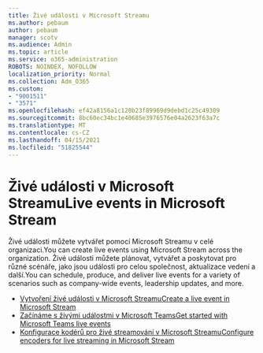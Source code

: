 ```yaml
---
title: Živé události v Microsoft Streamu
ms.author: pebaum
author: pebaum
manager: scotv
ms.audience: Admin
ms.topic: article
ms.service: o365-administration
ROBOTS: NOINDEX, NOFOLLOW
localization_priority: Normal
ms.collection: Adm_O365
ms.custom:
- "9001511"
- "3571"
ms.openlocfilehash: ef42a8156a1c120b23f89969d9debd1c25c49309
ms.sourcegitcommit: 8bc60ec34bc1e40685e3976576e04a2623f63a7c
ms.translationtype: MT
ms.contentlocale: cs-CZ
ms.lasthandoff: 04/15/2021
ms.locfileid: "51825544"
---
```

# <a name="live-events-in-microsoft-stream"></a><span data-ttu-id="548de-102">Živé události v Microsoft Streamu</span><span class="sxs-lookup"><span data-stu-id="548de-102">Live events in Microsoft Stream</span></span>

<span data-ttu-id="548de-103">Živé události můžete vytvářet pomocí Microsoft Streamu v celé organizaci.</span><span class="sxs-lookup"><span data-stu-id="548de-103">You can create live events using Microsoft Stream across the organization.</span></span> <span data-ttu-id="548de-104">Živé události můžete plánovat, vytvářet a poskytovat pro různé scénáře, jako jsou události pro celou společnost, aktualizace vedení a další.</span><span class="sxs-lookup"><span data-stu-id="548de-104">You can schedule, produce, and deliver live events for a variety of scenarios such as company-wide events, leadership updates, and more.</span></span>

- [<span data-ttu-id="548de-105">Vytvoření živé události v Microsoft Streamu</span><span class="sxs-lookup"><span data-stu-id="548de-105">Create a live event in Microsoft Stream</span></span>](https://docs.microsoft.com/stream/live-create-event)
- [<span data-ttu-id="548de-106">Začínáme s živými událostmi v Microsoft Teams</span><span class="sxs-lookup"><span data-stu-id="548de-106">Get started with Microsoft Teams live events</span></span>](https://support.office.com/article/get-started-with-microsoft-teams-live-events-d077fec2-a058-483e-9ab5-1494afda578a)
- [<span data-ttu-id="548de-107">Konfigurace kodérů pro živé streamování v Microsoft Streamu</span><span class="sxs-lookup"><span data-stu-id="548de-107">Configure encoders for live streaming in Microsoft Stream</span></span>](https://docs.microsoft.com/stream/live-encoder-setup)

